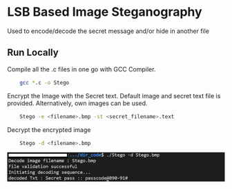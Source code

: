 
# LSB Based Image Steganography

Used to encode/decode the secret message and/or hide in another file


## Run Locally

Compile all the .c files in one go with GCC Compiler. 

```bash
    gcc *.c -o Stego
```

Encrypt the Image with the Secret text. Default image and secret text file 
is provided. Alternatively, own images can be used.

```bash
    Stego -e <filename>.bmp -st <secret_filename>.text
```

Decrypt the encrypted image

```bash
    Stego -d <filename>.bmp
```
![Alt text](/resource/decode.jpg?raw=true "Screenshot")

